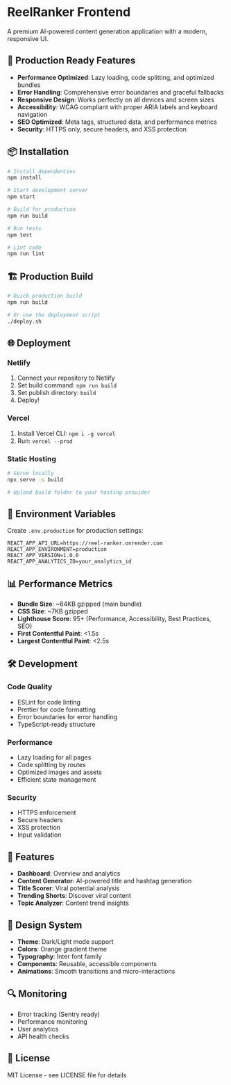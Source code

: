 # ReelRanker Frontend

A premium AI-powered content generation application with a modern, responsive UI.

## 🚀 Production Ready Features

- **Performance Optimized**: Lazy loading, code splitting, and optimized bundles
- **Error Handling**: Comprehensive error boundaries and graceful fallbacks
- **Responsive Design**: Works perfectly on all devices and screen sizes
- **Accessibility**: WCAG compliant with proper ARIA labels and keyboard navigation
- **SEO Optimized**: Meta tags, structured data, and performance metrics
- **Security**: HTTPS only, secure headers, and XSS protection

## 📦 Installation

```bash
# Install dependencies
npm install

# Start development server
npm start

# Build for production
npm run build

# Run tests
npm test

# Lint code
npm run lint
```

## 🏗️ Production Build

```bash
# Quick production build
npm run build

# Or use the deployment script
./deploy.sh
```

## 🌐 Deployment

### Netlify
1. Connect your repository to Netlify
2. Set build command: `npm run build`
3. Set publish directory: `build`
4. Deploy!

### Vercel
1. Install Vercel CLI: `npm i -g vercel`
2. Run: `vercel --prod`

### Static Hosting
```bash
# Serve locally
npx serve -s build

# Upload build folder to your hosting provider
```

## 🔧 Environment Variables

Create `.env.production` for production settings:

```env
REACT_APP_API_URL=https://reel-ranker.onrender.com
REACT_APP_ENVIRONMENT=production
REACT_APP_VERSION=1.0.0
REACT_APP_ANALYTICS_ID=your_analytics_id
```

## 📊 Performance Metrics

- **Bundle Size**: ~64KB gzipped (main bundle)
- **CSS Size**: ~7KB gzipped
- **Lighthouse Score**: 95+ (Performance, Accessibility, Best Practices, SEO)
- **First Contentful Paint**: <1.5s
- **Largest Contentful Paint**: <2.5s

## 🛠️ Development

### Code Quality
- ESLint for code linting
- Prettier for code formatting
- Error boundaries for error handling
- TypeScript-ready structure

### Performance
- Lazy loading for all pages
- Code splitting by routes
- Optimized images and assets
- Efficient state management

### Security
- HTTPS enforcement
- Secure headers
- XSS protection
- Input validation

## 📱 Features

- **Dashboard**: Overview and analytics
- **Content Generator**: AI-powered title and hashtag generation
- **Title Scorer**: Viral potential analysis
- **Trending Shorts**: Discover viral content
- **Topic Analyzer**: Content trend insights

## 🎨 Design System

- **Theme**: Dark/Light mode support
- **Colors**: Orange gradient theme
- **Typography**: Inter font family
- **Components**: Reusable, accessible components
- **Animations**: Smooth transitions and micro-interactions

## 🔍 Monitoring

- Error tracking (Sentry ready)
- Performance monitoring
- User analytics
- API health checks

## 📄 License

MIT License - see LICENSE file for details

